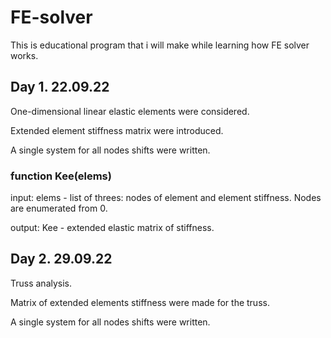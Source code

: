 # FE-solver
This is educational program that i will make while learning how FE solver works.

## Day 1. 22.09.22
One-dimensional linear elastic elements were considered.

Extended element stiffness matrix were introduced.

A single system for all nodes shifts were written.

### function Kee(elems)
input: elems - list of threes: nodes of element and element stiffness.
Nodes are enumerated from 0.

output: Kee - extended elastic matrix of stiffness.

## Day 2. 29.09.22
Truss analysis.

Matrix of extended elements stiffness were made for the truss.

A single system for all nodes shifts were written.
